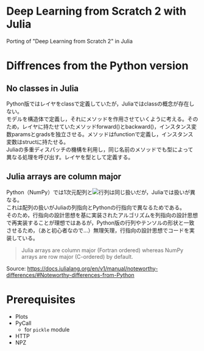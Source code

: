 # Deep Learning from Scratch 2 with Julia
Porting of "Deep Learning from Scratch 2" in Julia

# Diffrences from the Python version
## No classes in Julia
Python版ではレイヤをclassで定義していたが，Juliaではclassの概念が存在しない。  
モデルを構造体で定義し，それにメソッドを作用させていくように考える。そのため，レイヤに持たせていたメソッドforward()とbackward()，インスタンス変数paramsとgradsを独立させる。メソッドはfunctionで定義し，インスタンス変数はstructに持たせる。  
Juliaの多重ディスパッチの機構を利用し，同じ名前のメソッドでも型によって異なる処理を呼び出す。レイヤを型として定義する。

## Julia arrays are column major
Python（NumPy）では1次元配列と<img src="https://render.githubusercontent.com/render/math?math=1\times x">行列は同じ扱いだが，Juliaでは扱いが異なる。  
これは配列の扱いがJuliaの列指向とPythonの行指向で異なるためである。  
そのため，行指向の設計思想を基に実装されたアルゴリズムを列指向の設計思想で再実装することが理想ではあるが，Python版の行列やテンソルの形状と一致させるため，（あと初心者なので…）無理矢理，行指向の設計思想でコードを実装している。  

> Julia arrays are column major (Fortran ordered) whereas NumPy arrays are row major (C-ordered) by default.

Source: https://docs.julialang.org/en/v1/manual/noteworthy-differences/#Noteworthy-differences-from-Python

# Prerequisites
- Plots
- PyCall
  - for `pickle` module
- HTTP
- NPZ
